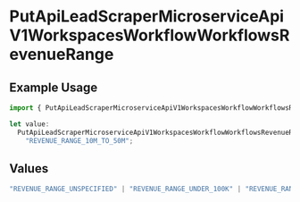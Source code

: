 # PutApiLeadScraperMicroserviceApiV1WorkspacesWorkflowWorkflowsRevenueRange

## Example Usage

```typescript
import { PutApiLeadScraperMicroserviceApiV1WorkspacesWorkflowWorkflowsRevenueRange } from "oppulence-backend-sdk/models/operations";

let value:
  PutApiLeadScraperMicroserviceApiV1WorkspacesWorkflowWorkflowsRevenueRange =
    "REVENUE_RANGE_10M_TO_50M";
```

## Values

```typescript
"REVENUE_RANGE_UNSPECIFIED" | "REVENUE_RANGE_UNDER_100K" | "REVENUE_RANGE_100K_TO_1M" | "REVENUE_RANGE_1M_TO_10M" | "REVENUE_RANGE_10M_TO_50M" | "REVENUE_RANGE_OVER_50M"
```